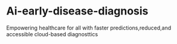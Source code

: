 # Ai-early-disease-diagnosis
Empowering healthcare for all with faster predictions,reduced,and accessible cloud-based diagnosttics
